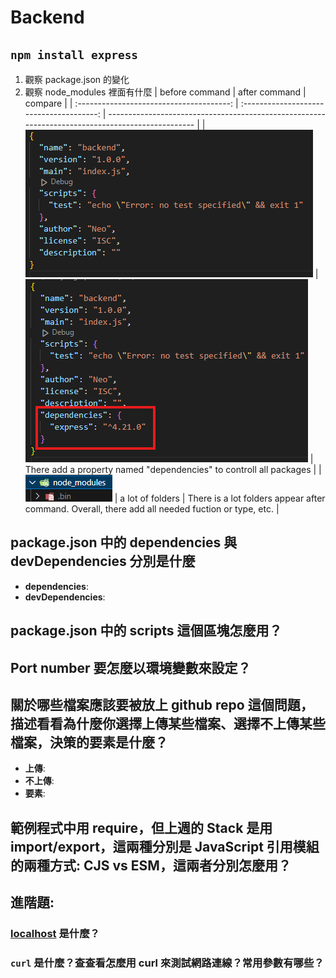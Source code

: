 # Backend
## `npm install express` 
1. 觀察 package.json 的變化
2. 觀察 node_modules 裡面有什麼
    |              before command              |              after command               | compare                                                                                          |
    | :--------------------------------------: | :--------------------------------------: | ------------------------------------------------------------------------------------------------ |
    | ![alt text](./assets/images/image-3.png) | ![alt text](./assets/images/image-4.png) | There add a property named "dependencies" to controll all packages                               |
    | ![alt text](./assets/images/image-1.png) |             a lot of folders             | There is a lot folders appear after command. Overall, there add all needed fuction or type, etc. |

## package.json 中的 dependencies 與 devDependencies 分別是什麼
* __dependencies__: 
* __devDependencies__: 

## package.json 中的 scripts 這個區塊怎麼用？


## Port number 要怎麼以環境變數來設定？


## 關於哪些檔案應該要被放上 github repo 這個問題，描述看看為什麼你選擇上傳某些檔案、選擇不上傳某些檔案，決策的要素是什麼？
* __上傳__: 
* __不上傳__: 
* __要素__: 

## 範例程式中用 require，但上週的 Stack 是用 import/export，這兩種分別是 JavaScript 引用模組的兩種方式: CJS vs ESM，這兩者分別怎麼用？


## 進階題:
### [localhost](http://localhost) 是什麼？
### `curl` 是什麼？查查看怎麼用 curl 來測試網路連線？常用參數有哪些？
